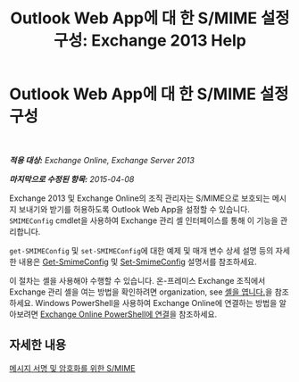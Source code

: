 ﻿---
title: 'Outlook Web App에 대 한 S/MIME 설정 구성: Exchange 2013 Help'
TOCTitle: Outlook Web App에 대 한 S/MIME 설정 구성
ms:assetid: c7dee22c-9b5b-425c-91a9-d093204ff84e
ms:mtpsurl: https://technet.microsoft.com/ko-kr/library/Dn626160(v=EXCHG.150)
ms:contentKeyID: 61212687
ms.date: 05/22/2018
mtps_version: v=EXCHG.150
ms.translationtype: MT
---

# Outlook Web App에 대 한 S/MIME 설정 구성

 

_**적용 대상:** Exchange Online, Exchange Server 2013_

_**마지막으로 수정된 항목:** 2015-04-08_

Exchange 2013 및 Exchange Online의 조직 관리자는 S/MIME으로 보호되는 메시지 보내기와 받기를 허용하도록 Outlook Web App을 설정할 수 있습니다. `SMIMEConfig` cmdlet을 사용하여 Exchange 관리 셸 인터페이스를 통해 이 기능을 관리합니다.

`get-SMIMEConfig` 및 `set-SMIMEConfig`에 대한 예제 및 매개 변수 상세 설명 등의 자세한 내용은 [Get-SmimeConfig](https://technet.microsoft.com/ko-kr/library/dn554257\(v=exchg.150\)) 및 [Set-SmimeConfig](https://technet.microsoft.com/ko-kr/library/dn554259\(v=exchg.150\)) 설명서를 참조하세요.

이 절차는 셸을 사용해야 수행할 수 있습니다. 온-프레미스 Exchange 조직에서 Exchange 관리 셸을 여는 방법을 확인하려면 organization, see [셸을 엽니다.](https://technet.microsoft.com/ko-kr/library/dd638134\(v=exchg.150\))을 참조하세요. Windows PowerShell을 사용하여 Exchange Online에 연결하는 방법을 알아보려면 [Exchange Online PowerShell에 연결](https://go.microsoft.com/fwlink/p/?linkid=396554)을 참조하세요.

## 자세한 내용

[메시지 서명 및 암호화를 위한 S/MIME](s-mime-for-message-signing-and-encryption-exchange-2013-help.md)

